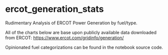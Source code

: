 # ercot_generation_stats
Rudimentary Analysis of ERCOT Power Generation by fuel/type.

All of the charts below are base upon publicly available data downloaded from ERCOT: https://www.ercot.com/gridinfo/generation/

Opinionated fuel categorizations can be found in the notebook source code.

